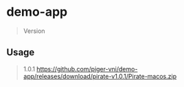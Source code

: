 # demo-app
> Version 

## Usage

> 1.0.1
https://github.com/piger-vni/demo-app/releases/download/pirate-v1.0.1/Pirate-macos.zip
